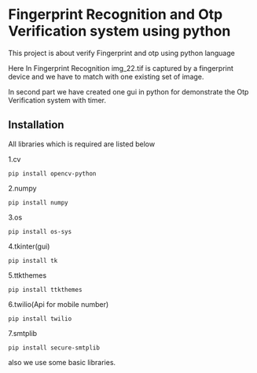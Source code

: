 
# Fingerprint Recognition and Otp Verification system using python

This project is about verify Fingerprint and otp using python language

Here In Fingerprint Recognition img_22.tif is captured by a fingerprint device and we have to match with one existing set of image.

In second part we have created one gui in python for demonstrate the Otp Verification system with timer.

## Installation

All libraries which is required are listed below

1.cv
```
pip install opencv-python
```
2.numpy
```
pip install numpy
```
3.os
```
pip install os-sys
```
4.tkinter(gui)
```
pip install tk
```
5.ttkthemes
```
pip install ttkthemes
```
6.twilio(Api for mobile number)
```
pip install twilio
```
7.smtplib
```
pip install secure-smtplib
```
also we use some basic libraries.



    
